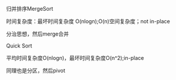 归并排序MergeSort

时间复杂度：最坏时间复杂度 O(nlogn);O(n)空间复杂度；not in-place

分治思想，然后merge合并


Quick Sort

平均时间复杂度O(nlogn)，最坏时间复杂度O(n^2);in-place

同理也是分区，然后pivot
